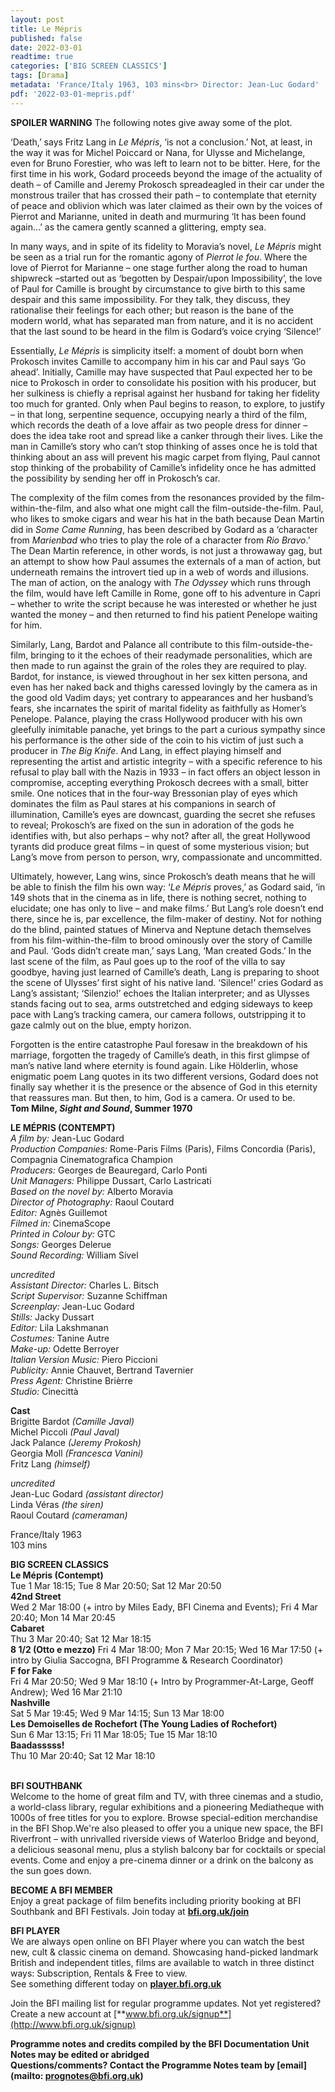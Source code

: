 ```yaml
---
layout: post
title: Le Mépris
published: false
date: 2022-03-01
readtime: true
categories: ['BIG SCREEN CLASSICS']
tags: [Drama]
metadata: 'France/Italy 1963, 103 mins<br> Director: Jean-Luc Godard'
pdf: '2022-03-01-mepris.pdf'
---
```


**SPOILER WARNING** The following notes give away some of the plot.

‘Death,’ says Fritz Lang in _Le Mépris_, ‘is not a conclusion.’ Not, at least, in the way it was for Michel Poiccard or Nana, for Ulysse and Michelange, even for Bruno Forestier, who was left to learn not to be bitter. Here, for the first time in his work, Godard proceeds beyond the image of the actuality of death – of Camille and Jeremy Prokosch spreadeagled in their car under the monstrous trailer that has crossed their path – to contemplate that eternity of peace and oblivion which was later claimed as their own by the voices of Pierrot and Marianne, united in death and murmuring ‘It has been found again...’ as the camera gently scanned a glittering, empty sea.

In many ways, and in spite of its fidelity to Moravia’s novel, _Le Mépris_ might be seen as a trial run for the romantic agony of _Pierrot le fou_. Where the love of Pierrot for Marianne – one stage further along the road to human shipwreck –started out as ‘begotten by Despair/upon Impossibility’, the love of Paul for Camille is brought by circumstance to give birth to this same despair and this same impossibility. For they talk, they discuss, they rationalise their feelings for each other; but reason is the bane of the modern world, what has separated man from nature, and it is no accident that the last sound to be heard in the film is Godard’s voice crying ‘Silence!’

Essentially, _Le Mépris_  is simplicity itself: a moment of doubt born when Prokosch invites Camille to accompany him in his car and Paul says ‘Go ahead’. Initially, Camille may have suspected that Paul expected her to be nice to Prokosch in order to consolidate his position with his producer, but her sulkiness is chiefly a reprisal against her husband for taking her fidelity too much for granted. Only when Paul begins to reason, to explore, to justify – in that long, serpentine sequence, occupying nearly a third of the film, which records the death of a love affair as two people dress for dinner – does the idea take root and spread like a canker through their lives. Like the man in Camille’s story who can’t stop thinking of asses once he is told that thinking about an ass will prevent his magic carpet from flying, Paul cannot stop thinking of the probability of Camille’s infidelity once he has admitted the possibility by sending her off in Prokosch’s car.

The complexity of the film comes from the resonances provided by the film-within-the-film, and also what one might call the film-outside-the-film. Paul, who likes to smoke cigars and wear his hat in the bath because Dean Martin did in _Some Came Running_, has been described by Godard as a ‘character from _Marienbad_ who tries to play the role of a character from _Rio Bravo_.’ The Dean Martin reference, in other words, is not just a throwaway gag, but an attempt to show how Paul assumes the externals of a man of action, but underneath remains the introvert tied up in a web of words and illusions. The man of action, on the analogy with _The Odyssey_ which runs through the film, would have left Camille in Rome, gone off to his adventure in Capri – whether to write the script because he was interested or whether he just wanted the money – and then returned to find his patient Penelope waiting for him.

Similarly, Lang, Bardot and Palance all contribute to this film-outside-the-film, bringing to it the echoes of their readymade personalities, which are then made to run against the grain of the roles they are required to play. Bardot, for instance, is viewed throughout in her sex kitten persona, and even has her naked back and thighs caressed lovingly by the camera as in the good old Vadim days; yet contrary to appearances and her husband’s fears, she incarnates the spirit of marital fidelity as faithfully as Homer’s Penelope. Palance, playing the crass Hollywood producer with his own gleefully inimitable panache, yet brings to the part a curious sympathy since his performance is the other side of the coin to his victim of just such a producer in _The Big Knife_. And Lang, in effect playing himself and representing the artist and artistic integrity – with a specific reference to his refusal to play ball with the Nazis in 1933 – in fact offers an object lesson in compromise, accepting everything Prokosch decrees with a small, bitter smile. One notices that in the four-way Bressonian play of eyes which dominates the film as Paul stares at his companions in search of illumination, Camille’s eyes are downcast, guarding the secret she refuses to reveal; Prokosch’s are fixed on the sun in adoration of the gods he identifies with, but also perhaps – why not? after all, the great Hollywood tyrants did produce great films – in quest of some mysterious vision; but Lang’s move from person to person, wry, compassionate and uncommitted.

Ultimately, however, Lang wins, since Prokosch’s death means that he will be able to finish the film his own way: ‘_Le Mépris_  proves,’ as Godard said, ‘in 149 shots that in the cinema as in life, there is nothing secret, nothing to elucidate; one has only to live – and make films.’ But Lang’s role doesn’t end there, since he is, par excellence, the film-maker of destiny. Not for nothing do the blind, painted statues of Minerva and Neptune detach themselves from his film-within-the-film to brood ominously over the story of Camille and Paul. ‘Gods didn’t create man,’ says Lang, ‘Man created Gods.’ In the last scene of the film, as Paul goes up to the roof of the villa to say goodbye, having just learned of Camille’s death, Lang is preparing to shoot the scene of Ulysses’ first sight of his native land. ‘Silence!’ cries Godard as Lang’s assistant; ‘Silenzio!’ echoes the Italian interpreter; and as Ulysses stands facing out to sea, arms outstretched and edging sideways to keep pace with Lang’s tracking camera, our camera follows, outstripping it to gaze calmly out on the blue, empty horizon.

Forgotten is the entire catastrophe Paul foresaw in the breakdown of his marriage, forgotten the tragedy of Camille’s death, in this first glimpse of man’s native land where eternity is found again. Like Hölderlin, whose enigmatic poem Lang quotes in its two different versions, Godard does not finally say whether it is the presence or the absence of God in this eternity that reassures man. But then, to him, God is a camera. Or used to be.<br>
**Tom Milne, _Sight and Sound_, Summer 1970**<br>

  
**LE MÉPRIS (CONTEMPT)**<br>
_A film by:_ Jean-Luc Godard<br>
_Production Companies:_ Rome-Paris Films (Paris), Films Concordia (Paris), Compagnia Cinematografica Champion<br>
_Producers:_ Georges de Beauregard, Carlo Ponti<br>
_Unit Managers:_ Philippe Dussart, Carlo Lastricati<br>
_Based on the novel by:_ Alberto Moravia<br>
_Director of Photography:_ Raoul Coutard<br>
_Editor:_ Agnès Guillemot<br>
_Filmed in:_ CinemaScope<br>
_Printed in Colour by:_ GTC<br>
_Songs:_ Georges Delerue<br>
_Sound Recording:_ William Sivel<br>

_uncredited_<br>
_Assistant Director:_ Charles L. Bitsch<br>
_Script Supervisor:_ Suzanne Schiffman<br>
_Screenplay:_ Jean-Luc Godard<br>
_Stills:_ Jacky Dussart<br>
_Editor:_ Lila Lakshmanan<br>
_Costumes:_ Tanine Autre<br>
_Make-up:_ Odette Berroyer<br>
_Italian Version Music:_ Piero Piccioni<br>
_Publicity:_ Annie Chauvet, Bertrand Tavernier<br>
_Press Agent:_ Christine Brièrre<br>
_Studio:_ Cinecittà<br>

**Cast**<br>
Brigitte Bardot _(Camille Javal)_<br>
Michel Piccoli _(Paul Javal)_<br>
Jack Palance _(Jeremy Prokosh)_<br>
Georgia Moll _(Francesca Vanini)_<br>
Fritz Lang _(himself)_<br>

_uncredited_<br>
Jean-Luc Godard _(assistant director)_<br>
Linda Véras _(the siren)_<br>
Raoul Coutard _(cameraman)_<br>

France/Italy 1963<br>
103 mins<br>

**BIG SCREEN CLASSICS**<br>
**Le Mépris (Contempt)**<br>
Tue 1 Mar 18:15; Tue 8 Mar 20:50; Sat 12 Mar 20:50<br>
**42nd Street**<br>
Wed 2 Mar 18:00 (+ intro by Miles Eady, BFI Cinema and Events); Fri 4 Mar 20:40; Mon 14 Mar 20:45<br>
**Cabaret**<br>
Thu 3 Mar 20:40; Sat 12 Mar 18:15<br>
**8 1/2 (Otto e mezzo)** Fri 4 Mar 18:00; Mon 7 Mar 20:15; Wed 16 Mar 17:50 (+ intro by Giulia Saccogna,  BFI Programme & Research Coordinator)<br>
**F for Fake**<br>
Fri 4 Mar 20:50; Wed 9 Mar 18:10 (+ Intro by Programmer-At-Large, Geoff Andrew); Wed 16 Mar 21:10<br>
**Nashville**<br>
Sat 5 Mar 19:45; Wed 9 Mar 14:15; Sun 13 Mar 18:00<br>
**Les Demoiselles de Rochefort  (The Young Ladies of Rochefort)**<br>
Sun 6 Mar 13:15; Fri 11 Mar 18:05; Tue 15 Mar 18:10<br>
**Baadasssss!**<br>
Thu 10 Mar 20:40; Sat 12 Mar 18:10<br>
<br>

**BFI SOUTHBANK**  
Welcome to the home of great film and TV, with three cinemas and a studio, a world-class library, regular exhibitions and a pioneering Mediatheque with 1000s of free titles for you to explore. Browse special-edition merchandise in the BFI Shop.We&#39;re also pleased to offer you a unique new space, the BFI Riverfront – with unrivalled riverside views of Waterloo Bridge and beyond, a delicious seasonal menu, plus a stylish balcony bar for cocktails or special events. Come and enjoy a pre-cinema dinner or a drink on the balcony as the sun goes down.  

**BECOME A BFI MEMBER**  
Enjoy a great package of film benefits including priority booking at BFI Southbank and BFI Festivals. Join today at [**bfi.org.uk/join**](http://www.bfi.org.uk/join)  

**BFI PLAYER**  
 We are always open online on BFI Player where you can watch the best new, cult &amp; classic cinema on demand. Showcasing hand-picked landmark British and independent titles, films are available to watch in three distinct ways: Subscription, Rentals &amp; Free to view.<br> 
See something different today on [**player.bfi.org.uk**](https://player.bfi.org.uk/)

Join the BFI mailing list for regular programme updates. Not yet registered? Create a new account at [**www.bfi.org.uk/signup**](http://www.bfi.org.uk/signup)

**Programme notes and credits compiled by the BFI Documentation Unit  
Notes may be edited or abridged  
Questions/comments? Contact the Programme Notes team by [email](mailto: prognotes@bfi.org.uk)**
